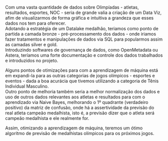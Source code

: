 Com uma vasta quantidade de dados sobre Olimpíadas - atletas, resultados, esportes, NOC - seria de grande valia a criação de um Data Viz, afim de visualizarmos de forma gráfica e intuitiva a grandeza que esses dados nos tem para oferecer.  
Adotando a estratégia de um Datalake medalhão, teriamos como ponto de partida a camada bronze - pré-processamento dos dados - onde iriamos fazer tratamentos e manipulações de dados via SQL para popularmos assim as camadas silver e gold.  
Introduzindo softwares de governança de dados, como OpenMetadata ou Astera, teríamos uma forte documentação e controle dos dados trabalhados e introduzidos no projeto.

Alguns pontos de otimizações para com a aprendizagem de máquina está em expandi-la para as outras categorias de jogos olímpicos - esportes e eventos - dada a boa acurácia que tivemos utilizando a categoria de Tênis Individual Masculino.  
Outro ponto de melhoria também seria a melhor normalização dos dados e uso de outros dados relevantes aos atletas e resultados para com o aprendizado via Naive Bayes, melhorando o 1º quadrante (verdadeiro positivo) da matriz de confusão, onde há a assertividade da previsão do real atleta campeão medalhista, isto é, a previsão dizer que o atleta será campeão medalhista e ele realmente for.

Assim, otimizando a aprendizagem de máquina, teremos um ótimo algoritmo de previsão de medalhistas olímpicos para os próximos jogos.

